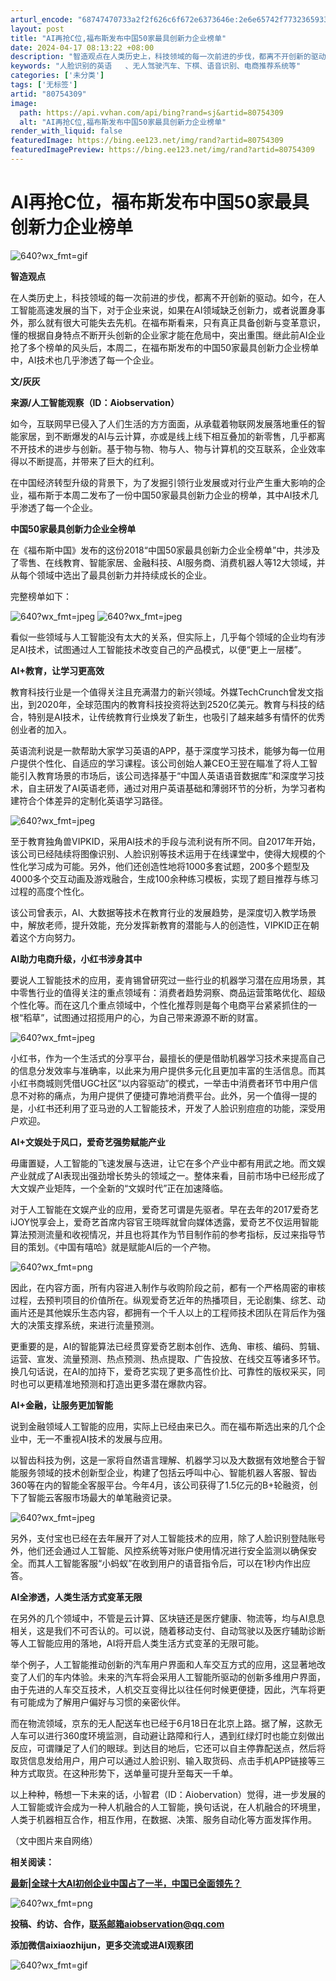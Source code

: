 ```yaml
---
arturl_encode: "68747470733a2f2f626c6f672e6373646e:2e6e65742f77323659337435334566716149304d4665514261:2f61727469636c652f64657461696c732f3830373534333039"
layout: post
title: "AI再抢C位,福布斯发布中国50家最具创新力企业榜单"
date: 2024-04-17 08:13:22 +08:00
description: "智造观点在人类历史上，科技领域的每一次前进的步伐，都离不开创新的驱动。如今，在人工智能高速发展的当下"
keywords: "人脸识别的英语   、无人驾驶汽车、下棋、语音识别、电商推荐系统等"
categories: ['未分类']
tags: ['无标签']
artid: "80754309"
image:
  path: https://api.vvhan.com/api/bing?rand=sj&artid=80754309
  alt: "AI再抢C位,福布斯发布中国50家最具创新力企业榜单"
render_with_liquid: false
featuredImage: https://bing.ee123.net/img/rand?artid=80754309
featuredImagePreview: https://bing.ee123.net/img/rand?artid=80754309
---
```


# AI再抢C位，福布斯发布中国50家最具创新力企业榜单

![640?wx_fmt=gif](https://i-blog.csdnimg.cn/blog_migrate/4d5cacee7d8b03fae3207ee33a051603.gif)
  

**智造观点**

在人类历史上，科技领域的每一次前进的步伐，都离不开创新的驱动。如今，在人工智能高速发展的当下，对于企业来说，如果在AI领域缺乏创新力，或者说置身事外，那么就有很大可能失去先机。在福布斯看来，只有真正具备创新与变革意识，懂的根据自身特点不断开头创新的企业家才能在危局中，突出重围。继此前AI企业抢了多个榜单的风头后，本周二，在福布斯发布的中国50家最具创新力企业榜单中，AI技术也几乎渗透了每一个企业。

**文/灰灰**

**来源/人工智能观察（ID：Aiobservation）**

如今，互联网早已侵入了人们生活的方方面面，从承载着物联网发展落地重任的智能家居，到不断爆发的AI与云计算，亦或是线上线下相互叠加的新零售，几乎都离不开技术的进步与创新。基于物与物、物与人、物与计算机的交互联系，企业效率得以不断提高，并带来了巨大的红利。

在中国经济转型升级的背景下，为了发掘引领行业发展或对行业产生重大影响的企业，福布斯于本周二发布了一份中国50家最具创新力企业的榜单，其中AI技术几乎渗透了每一个企业。

**中国50家最具创新力企业全榜单**

在《福布斯中国》发布的这份2018“中国50家最具创新力企业全榜单”中，共涉及了零售、在线教育、智能家居、金融科技、AI服务商、消费机器人等12大领域，并从每个领域中选出了最具创新力并持续成长的企业。

完整榜单如下：

![640?wx_fmt=jpeg](https://i-blog.csdnimg.cn/blog_migrate/762af4594a3b7f3b16ff26ca2dbb9c7e.jpeg)
![640?wx_fmt=jpeg](https://i-blog.csdnimg.cn/blog_migrate/aa131f090148df18f077b0b7c9376ee8.jpeg)

看似一些领域与人工智能没有太大的关系，但实际上，几乎每个领域的企业均有涉足AI技术，试图通过人工智能技术改变自己的产品模式，以便“更上一层楼”。

**AI+教育，让学习更高效**

教育科技行业是一个值得关注且充满潜力的新兴领域。外媒TechCrunch曾发文指出，到2020年，全球范围内的教育科技投资将达到2520亿美元。教育与科技的结合，特别是AI技术，让传统教育行业焕发了新生，也吸引了越来越多有情怀的优秀创业者的加入。

英语流利说是一款帮助大家学习英语的APP，基于深度学习技术，能够为每一位用户提供个性化、自适应的学习课程。该公司创始人兼CEO王翌在瞄准了将人工智能引入教育场景的市场后，该公司选择基于“中国人英语语音数据库”和深度学习技术，自主研发了AI英语老师，通过对用户英语基础和薄弱环节的分析，为学习者构建符合个体差异的定制化英语学习路径。

![640?wx_fmt=jpeg](https://i-blog.csdnimg.cn/blog_migrate/534a1ff5bafa14b75af8f227dc3ca7cf.jpeg)

至于教育独角兽VIPKID，采用AI技术的手段与流利说有所不同。自2017年开始，该公司已经陆续将图像识别、人脸识别等技术运用于在线课堂中，使得大规模的个性化学习成为可能。另外，他们还创造性地将1000多套试题，200多个题型及4000多个交互动画及游戏融合，生成100余种练习模板，实现了题目推荐与练习过程的高度个性化。

该公司曾表示，AI、大数据等技术在教育行业的发展趋势，是深度切入教学场景中，解放老师，提升效能，充分发挥新教育的潜能与人的创造性，VIPKID正在朝着这个方向努力。

**AI助力电商升级，小红书涉身其中**

要说人工智能技术的应用，麦肯锡曾研究过一些行业的机器学习潜在应用场景，其中零售行业的值得关注的重点领域有：消费者趋势洞察、商品运营策略优化、超级个性化等。而在这几个重点领域中，个性化推荐则是每个电商平台紧紧抓住的一根“稻草”，试图通过招揽用户的心，为自己带来源源不断的财富。

![640?wx_fmt=jpeg](https://i-blog.csdnimg.cn/blog_migrate/4baacb223f02d52f3dada55f37665dda.jpeg)

小红书，作为一个生活式的分享平台，最擅长的便是借助机器学习技术来提高自己的信息分发效率与准确率，以此来为用户提供多元化且更加丰富的生活信息。而其小红书商城则凭借UGC社区“以内容驱动”的模式，一举击中消费者环节中用户信息不对称的痛点，为用户提供了便捷可靠地消费平台。此外，另一个值得一提的是，小红书还利用了亚马逊的人工智能技术，开发了人脸识别痘痘的功能，深受用户欢迎。

**AI+文娱处于风口，爱奇艺强势赋能产业**

毋庸置疑，人工智能的飞速发展与迭进，让它在多个产业中都有用武之地。而文娱产业就成了AI表现出强劲增长势头的领域之一。整体来看，目前市场中已经形成了大文娱产业矩阵，一个全新的“文娱时代”正在加速降临。

对于人工智能在文娱产业的应用，爱奇艺可谓是先驱者。早在去年的2017爱奇艺iJOY悦享会上，爱奇艺首席内容官王晓晖就曾向媒体透露，爱奇艺不仅运用智能算法预测流量和收视情况，并且也将其作为节目制作前的参考指标，反过来指导节目的策划。《中国有嘻哈》就是赋能AI后的一个产物。

![640?wx_fmt=png](https://i-blog.csdnimg.cn/blog_migrate/2f06c264026b7333c3155cf4e331d336.jpeg)

因此，在内容方面，所有内容进入制作与收购阶段之前，都有一个严格周密的审核过程，去预判项目的价值所在。纵观爱奇艺近年的热播项目，无论剧集、综艺、动画片还是其他娱乐生态内容，都拥有一个千人以上的工程师技术团队在背后作为强大的决策支撑系统，来进行流量预测。

更重要的是，AI的智能算法已经贯穿爱奇艺剧本创作、选角、审核、编码、剪辑、运营、宣发、流量预测、热点预测、热点提取、广告投放、在线交互等诸多环节。换几句话说，在AI的加持下，爱奇艺实现了更多高性价比、可靠性的版权采买，同时也可以更精准地预测和打造出更多潜在爆款内容。

**AI+金融，让服务更加智能**

说到金融领域人工智能的应用，实际上已经由来已久。而在福布斯选出来的几个企业中，无一不重视AI技术的发展与应用。

以智齿科技为例，这是一家将自然语言理解、机器学习以及大数据有效地整合于智能服务领域的技术创新型企业，构建了包括云呼叫中心、智能机器人客服、智齿360等在内的智能全客服平台。今年4月，该公司获得了1.5亿元的B+轮融资，创下了智能云客服市场最大的单笔融资记录。

![640?wx_fmt=jpeg](https://i-blog.csdnimg.cn/blog_migrate/7d24a2499279a139148206e727bd9b39.jpeg)

另外，支付宝也已经在去年展开了对人工智能技术的应用，除了人脸识别登陆账号外，他们还会通过人工智能、风控系统等对账户使用情况进行安全监测以确保安全。而其人工智能客服“小蚂蚁”在收到用户的语音指令后，可以在1秒内作出应答。

**AI全渗透，人类生活方式变革无限**

在另外的几个领域中，不管是云计算、区块链还是医疗健康、物流等，均与AI息息相关，这是我们不可否认的。可以说，随着移动支付、自动驾驶以及医疗辅助诊断等人工智能应用的落地，AI将开启人类生活方式变革的无限可能。

举个例子，人工智能推动创新的汽车用户界面和人车交互方式的应用，这显著地改变了人们的车内体验。未来的汽车将会采用人工智能所驱动的创新多维用户界面，由于先进的人车交互技术，人机交互变得比以往任何时候更便捷，因此，汽车将更有可能成为了解用户偏好与习惯的亲密伙伴。

而在物流领域，京东的无人配送车也已经于6月18日在北京上路。据了解，这款无人车可以进行360度环境监测，自动避让路障和行人，遇到红绿灯时也能立刻做出反应，可谓赚足了人们的眼球。到达目的地后，它还可以自主停靠配送点，然后将取货信息发给用户，用户可以通过人脸识别、输入取货码、点击手机APP链接等三种方式取货。在这种形势下，送单量可提升至每天一千单。

以上种种，畅想一下未来的话，小智君（ID：Aiobervation）觉得，进一步发展的人工智能或许会成为一种人机融合的人工智能，换句话说，在人机融合的环境里，人类于机器相互合作，相互作用，在数据、决策、服务自动化等方面发挥作用。

（文中图片来自网络）

**相关阅读：**

**[最新|全球十大AI初创企业中国占了一半，中国已全面领先？](http://mp.weixin.qq.com/s?__biz=MzI4MDQ5NDA0NQ==&mid=2247486422&idx=1&sn=35ab2604bcd94aea342d3f493a6ef8ae&chksm=ebb6e164dcc16872319a038c8fea7d1f0e4a53011ad7b5f3db61fa53bd6043e67bc2e030f5cc&scene=21#wechat_redirect)**

![640?wx_fmt=png](https://i-blog.csdnimg.cn/blog_migrate/05f8bad5def1b7711a6bb3e8a1365f1f.png)

**投稿、约访、合作，联系邮箱aiobservation@qq.com**

**添加微信aixiaozhijun，更多交流或进AI观察团**

![640?wx_fmt=gif](https://i-blog.csdnimg.cn/blog_migrate/4daf63be1bb620dae99bab8d6d439bd4.gif)